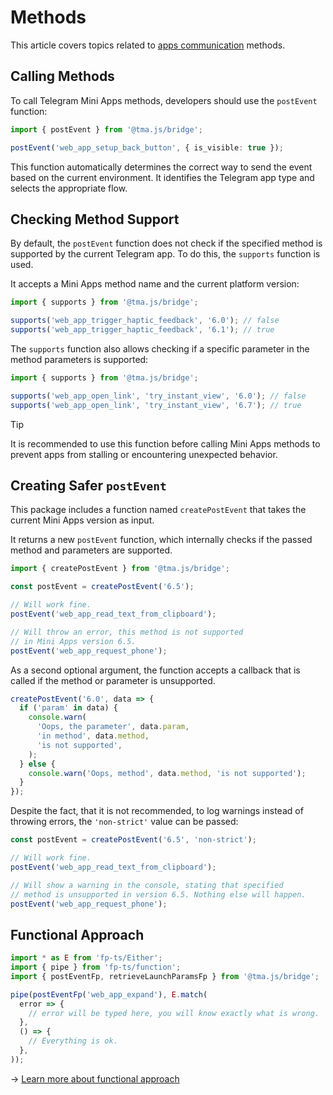 # Methods

This article covers topics related to [apps communication](../../platform/apps-communication.md)
methods.

## Calling Methods

To call Telegram Mini Apps methods, developers should use the `postEvent` function:

```typescript
import { postEvent } from '@tma.js/bridge';

postEvent('web_app_setup_back_button', { is_visible: true });
```

This function automatically determines the correct way to send the event based on the current
environment. It identifies the Telegram app type and selects the appropriate flow.

## Checking Method Support

By default, the `postEvent` function does not check if the specified method is supported by the
current Telegram app. To do this, the `supports` function is used.

It accepts a Mini Apps method name and the current platform version:

```typescript
import { supports } from '@tma.js/bridge';

supports('web_app_trigger_haptic_feedback', '6.0'); // false
supports('web_app_trigger_haptic_feedback', '6.1'); // true
```

The `supports` function also allows checking if a specific parameter in the method parameters is
supported:

```typescript
import { supports } from '@tma.js/bridge';

supports('web_app_open_link', 'try_instant_view', '6.0'); // false
supports('web_app_open_link', 'try_instant_view', '6.7'); // true
```

> [!TIP]
> It is recommended to use this function before calling Mini Apps methods to prevent apps from
> stalling or encountering unexpected behavior.

## Creating Safer `postEvent`

This package includes a function named `createPostEvent` that takes the current Mini Apps version as
input.

It returns a new `postEvent` function, which internally checks if the passed method and
parameters are supported.

```typescript
import { createPostEvent } from '@tma.js/bridge';

const postEvent = createPostEvent('6.5');

// Will work fine.
postEvent('web_app_read_text_from_clipboard');

// Will throw an error, this method is not supported 
// in Mini Apps version 6.5.
postEvent('web_app_request_phone');
```

As a second optional argument, the function accepts a callback that is called if the method or
parameter is unsupported.

```ts
createPostEvent('6.0', data => {
  if ('param' in data) {
    console.warn(
      'Oops, the parameter', data.param,
      'in method', data.method,
      'is not supported',
    );
  } else {
    console.warn('Oops, method', data.method, 'is not supported');
  }
});
```

Despite the fact, that it is not recommended, to log warnings instead of throwing errors,
the `'non-strict'` value can be passed:

```ts
const postEvent = createPostEvent('6.5', 'non-strict');

// Will work fine.
postEvent('web_app_read_text_from_clipboard');

// Will show a warning in the console, stating that specified
// method is unsupported in version 6.5. Nothing else will happen.
postEvent('web_app_request_phone');
```

## Functional Approach

```typescript
import * as E from 'fp-ts/Either';
import { pipe } from 'fp-ts/function';
import { postEventFp, retrieveLaunchParamsFp } from '@tma.js/bridge';

pipe(postEventFp('web_app_expand'), E.match(
  error => {
    // error will be typed here, you will know exactly what is wrong.
  },
  () => {
    // Everything is ok.
  },
));
```

-> [Learn more about functional approach](functional-approach.md)
